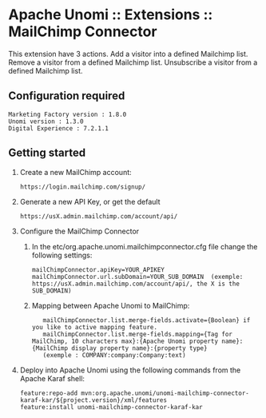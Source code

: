 <!--
  ~ Licensed to the Apache Software Foundation (ASF) under one or more
  ~ contributor license agreements.  See the NOTICE file distributed with
  ~ this work for additional information regarding copyright ownership.
  ~ The ASF licenses this file to You under the Apache License, Version 2.0
  ~ (the "License"); you may not use this file except in compliance with
  ~ the License.  You may obtain a copy of the License at
  ~
  ~      http://www.apache.org/licenses/LICENSE-2.0
  ~
  ~ Unless required by applicable law or agreed to in writing, software
  ~ distributed under the License is distributed on an "AS IS" BASIS,
  ~ WITHOUT WARRANTIES OR CONDITIONS OF ANY KIND, either express or implied.
  ~ See the License for the specific language governing permissions and
  ~ limitations under the License.
  -->


Apache Unomi :: Extensions :: MailChimp Connector
=================================

This extension have 3 actions. 
    Add a visitor into a defined Mailchimp list.
    Remove a visitor from a defined Mailchimp list.
    Unsubscribe a visitor from a defined Mailchimp list.

## Configuration required 

    Marketing Factory version : 1.8.0
    Unomi version : 1.3.0
    Digital Experience : 7.2.1.1  
     
## Getting started


1.  Create a new MailChimp account:

        https://login.mailchimp.com/signup/
           
2.  Generate a new API Key, or get the default

        https://usX.admin.mailchimp.com/account/api/

3. Configure the MailChimp Connector
    1.  In the etc/org.apache.unomi.mailchimpconnector.cfg file change the following settings:
    
            mailChimpConnector.apiKey=YOUR_APIKEY
            mailChimpConnector.url.subDomain=YOUR_SUB_DOMAIN  (exemple: https://usX.admin.mailchimp.com/account/api/, the X is the SUB_DOMAIN)
            
    2.   Mapping between Apache Unomi to MailChimp:
         
                mailChimpConnector.list.merge-fields.activate={Boolean} if you like to active mapping feature.
                mailChimpConnector.list.merge-fields.mapping={Tag for MailChimp, 10 characters max}:{Apache Unomi property name}:{MailChimp display property name}:{property type}  
                (exemple : COMPANY:company:Company:text)

4.  Deploy into Apache Unomi using the following commands from the Apache Karaf shell:

        feature:repo-add mvn:org.apache.unomi/unomi-mailchimp-connector-karaf-kar/${project.version}/xml/features
        feature:install unomi-mailchimp-connector-karaf-kar
        


        
